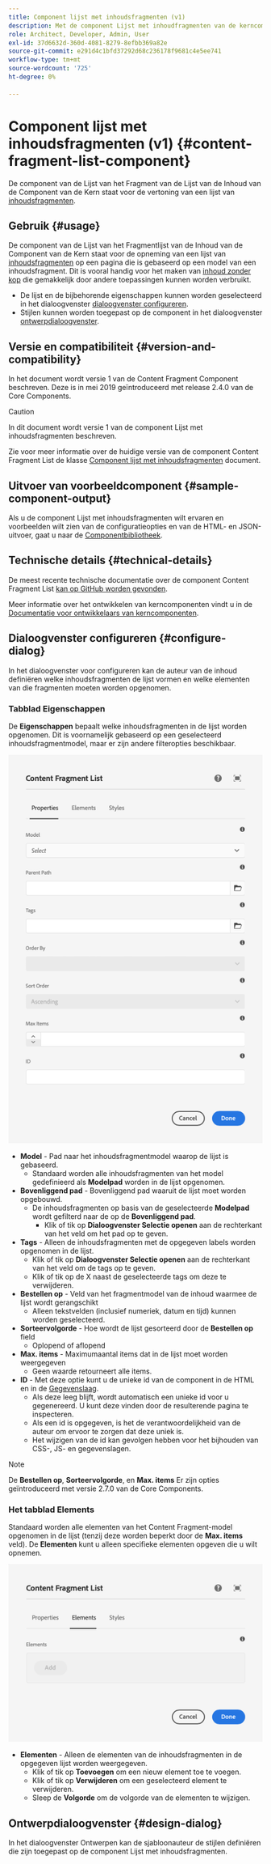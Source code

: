 ```yaml
---
title: Component lijst met inhoudsfragmenten (v1)
description: Met de component Lijst met inhoudfragmenten van de kerncomponent kunt u een lijst met inhoudsfragmenten weergeven.
role: Architect, Developer, Admin, User
exl-id: 37d6632d-360d-4081-8279-8efbb369a82e
source-git-commit: e291d4c1bfd37292d68c236178f9681c4e5ee741
workflow-type: tm+mt
source-wordcount: '725'
ht-degree: 0%

---
```


# Component lijst met inhoudsfragmenten (v1) {#content-fragment-list-component}

De component van de Lijst van het Fragment van de Lijst van de Inhoud van de Component van de Kern staat voor de vertoning van een lijst van [inhoudsfragmenten](https://experienceleague.adobe.com/docs/experience-manager-cloud-service/assets/content-fragments/content-fragments.html).

## Gebruik {#usage}

De component van de Lijst van het Fragmentlijst van de Inhoud van de Component van de Kern staat voor de opneming van een lijst van [inhoudsfragmenten](https://experienceleague.adobe.com/docs/experience-manager-cloud-service/assets/content-fragments/content-fragments.html) op een pagina die is gebaseerd op een model van een inhoudsfragment. Dit is vooral handig voor het maken van [inhoud zonder kop](https://helpx.adobe.com/experience-manager/6-5/sites/developing/user-guide.html?topic=/experience-manager/6-5/sites/developing/morehelp/headless.ug.js) die gemakkelijk door andere toepassingen kunnen worden verbruikt.

* De lijst en de bijbehorende eigenschappen kunnen worden geselecteerd in het dialoogvenster [dialoogvenster configureren](#configure-dialog).
* Stijlen kunnen worden toegepast op de component in het dialoogvenster [ontwerpdialoogvenster](#design-dialog).

## Versie en compatibiliteit {#version-and-compatibility}

In het document wordt versie 1 van de Content Fragment Component beschreven. Deze is in mei 2019 geïntroduceerd met release 2.4.0 van de Core Components.

>[!CAUTION]
>
>In dit document wordt versie 1 van de component Lijst met inhoudsfragmenten beschreven.
>
>Zie voor meer informatie over de huidige versie van de component Content Fragment List de klasse [Component lijst met inhoudsfragmenten](/help/components/content-fragment-list.md) document.

## Uitvoer van voorbeeldcomponent {#sample-component-output}

Als u de component Lijst met inhoudsfragmenten wilt ervaren en voorbeelden wilt zien van de configuratieopties en van de HTML- en JSON-uitvoer, gaat u naar de [Componentbibliotheek](https://adobe.com/go/aem_cmp_library_cflist).

## Technische details {#technical-details}

De meest recente technische documentatie over de component Content Fragment List [kan op GitHub worden gevonden](https://adobe.com/go/aem_cmp_tech_cflist_v1).

Meer informatie over het ontwikkelen van kerncomponenten vindt u in de [Documentatie voor ontwikkelaars van kerncomponenten](/help/developing/overview.md).

## Dialoogvenster configureren {#configure-dialog}

In het dialoogvenster voor configureren kan de auteur van de inhoud definiëren welke inhoudsfragmenten de lijst vormen en welke elementen van die fragmenten moeten worden opgenomen.

### Tabblad Eigenschappen

De **Eigenschappen** bepaalt welke inhoudsfragmenten in de lijst worden opgenomen. Dit is voornamelijk gebaseerd op een geselecteerd inhoudsfragmentmodel, maar er zijn andere filteropties beschikbaar.

![Het tabblad Eigenschappen van het dialoogvenster Bewerken van de component Lijst met inhoudsfragmenten](/help/assets/content-fragment-list-properties.png)

* **Model** - Pad naar het inhoudsfragmentmodel waarop de lijst is gebaseerd.
   * Standaard worden alle inhoudsfragmenten van het model gedefinieerd als **Modelpad** worden in de lijst opgenomen.
* **Bovenliggend pad** - Bovenliggend pad waaruit de lijst moet worden opgebouwd.
   * De inhoudsfragmenten op basis van de geselecteerde **Modelpad** wordt gefilterd naar de op de **Bovenliggend pad**.
      * Klik of tik op **Dialoogvenster Selectie openen** aan de rechterkant van het veld om het pad op te geven.
* **Tags** - Alleen de inhoudsfragmenten met de opgegeven labels worden opgenomen in de lijst.
   * Klik of tik op **Dialoogvenster Selectie openen** aan de rechterkant van het veld om de tags op te geven.
   * Klik of tik op de X naast de geselecteerde tags om deze te verwijderen.
* **Bestellen op** - Veld van het fragmentmodel van de inhoud waarmee de lijst wordt gerangschikt
   * Alleen tekstvelden (inclusief numeriek, datum en tijd) kunnen worden geselecteerd.
* **Sorteervolgorde** - Hoe wordt de lijst gesorteerd door de **Bestellen op** field
   * Oplopend of aflopend
* **Max. items** - Maximumaantal items dat in de lijst moet worden weergegeven
   * Geen waarde retourneert alle items.
* **ID** - Met deze optie kunt u de unieke id van de component in de HTML en in de [Gegevenslaag](/help/developing/data-layer/overview.md).
   * Als deze leeg blijft, wordt automatisch een unieke id voor u gegenereerd. U kunt deze vinden door de resulterende pagina te inspecteren.
   * Als een id is opgegeven, is het de verantwoordelijkheid van de auteur om ervoor te zorgen dat deze uniek is.
   * Het wijzigen van de id kan gevolgen hebben voor het bijhouden van CSS-, JS- en gegevenslagen.

>[!NOTE]
>De **Bestellen op**, **Sorteervolgorde**, en **Max. items** Er zijn opties geïntroduceerd met versie 2.7.0 van de Core Components.

### Het tabblad Elements

Standaard worden alle elementen van het Content Fragment-model opgenomen in de lijst (tenzij deze worden beperkt door de **Max. items** veld). De **Elementen** kunt u alleen specifieke elementen opgeven die u wilt opnemen.

![Het tabblad Elementen van het dialoogvenster Bewerken van de component Lijst met inhoudsfragmenten](/help/assets/content-fragment-list-elements.png)

* **Elementen** - Alleen de elementen van de inhoudsfragmenten in de opgegeven lijst worden weergegeven.
   * Klik of tik op **Toevoegen** om een nieuw element toe te voegen.
   * Klik of tik op **Verwijderen** om een geselecteerd element te verwijderen.
   * Sleep de **Volgorde** om de volgorde van de elementen te wijzigen.

## Ontwerpdialoogvenster {#design-dialog}

In het dialoogvenster Ontwerpen kan de sjabloonauteur de stijlen definiëren die zijn toegepast op de component Lijst met inhoudsfragmenten.
